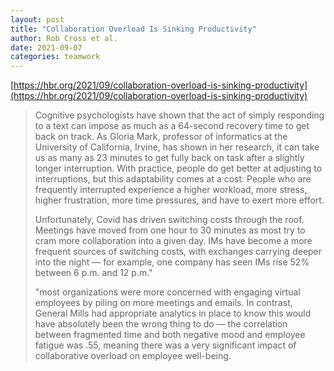 ```yaml
---
layout: post
title: "Collaboration Overload Is Sinking Productivity"
author: Rob Cross et al.
date: 2021-09-07
categories: teamwork
---
```


[https://hbr.org/2021/09/collaboration-overload-is-sinking-productivity](https://hbr.org/2021/09/collaboration-overload-is-sinking-productivity)

> Cognitive psychologists have shown that the act of simply responding to a text can impose as much as a 64-second recovery time to get back on track. As Gloria Mark, professor of informatics at the University of California, Irvine, has shown in her research, it can take us as many as 23 minutes to get fully back on task after a slightly longer interruption. With practice, people do get better at adjusting to interruptions, but this adaptability comes at a cost: People who are frequently interrupted experience a higher workload, more stress, higher frustration, more time pressures, and have to exert more effort.
>
> Unfortunately, Covid has driven switching costs through the roof. Meetings have moved from one hour to 30 minutes as most try to cram more collaboration into a given day. IMs have become a more frequent sources of switching costs, with exchanges carrying deeper into the night — for example, one company has seen IMs rise 52% between 6 p.m. and 12 p.m."
>
> "most organizations were more concerned with engaging virtual employees by piling on more meetings and emails. In contrast, General Mills had appropriate analytics in place to know this would have absolutely been the wrong thing to do — the correlation between fragmented time and both negative mood and employee fatigue was .55, meaning there was a very significant impact of collaborative overload on employee well-being.
